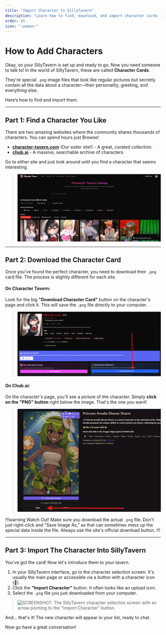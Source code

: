 ```yaml
---
title: "Import Character to SillyTavern"
description: "Learn how to find, download, and import character cards into SillyTavern from popular sites like Character Tavern and Chub.ai. Complete tutorial with screenshots and tips."
order: 95
icon: ":woman:"
---
```


# How to Add Characters

Okay, so your SillyTavern is set up and ready to go. Now you need someone to talk to! In the world of SillyTavern, these are called **Character Cards**.

They're special `.png` image files that look like regular pictures but secretly contain all the data about a character—their personality, greeting, and everything else.

Here’s how to find and import them.

---

## Part 1: Find a Character You Like

There are two amazing websites where the community shares thousands of characters. You can spend hours just Browse!

* **[character-tavern.com](https'://character-tavern.com)** (Our sister site!) - A great, curated collection.
* **[chub.ai](https://chub.ai/)** - A massive, searchable archive of characters.

Go to either site and just look around until you find a character that seems interesting.

> ![SCREENSHOT: Browse for characters on character-tavern.com or chub.ai.](./static/img/characters/1.png)

---

## Part 2: Download the Character Card

Once you've found the perfect character, you need to download their `.png` card file. The process is slightly different for each site.

#### On Character Tavern:

Look for the big **"Download Character Card"** button on the character's page and click it. This will save the `.png` file directly to your computer.

> ![SCREENSHOT: A character page on character-tavern.com with an arrow pointing to the "Download Character Card" button.](./static/img/characters/2.png)

#### On Chub.ai:

On the character's page, you'll see a picture of the character. Simply **click on the "PNG" button** right below the image. That's the one you want!

> ![SCREENSHOT: A character page on chub.ai with an arrow pointing to the "PNG" download button.](./static/img/characters/3.png)

!!!warning Watch Out!
Make sure you download the actual `.png` file. Don't just right-click and "Save Image As," as that can sometimes mess up the special data inside the file. Always use the site's official download button.
!!!

---

## Part 3: Import The Character Into SillyTavern

You've got the card! Now let's introduce them to your tavern.

1.  In your SillyTavern interface, go to the character selection screen. It's usually the main page or accessible via a button with a character icon (👤).
2.  Click the **"Import Character"** button. It often looks like an upload icon.
3.  Select the `.png` file you just downloaded from your computer.

> ![SCREENSHOT: The SillyTavern character selection screen with an arrow pointing to the "Import Character" button.](./img/st-import-character.png)

And... that's it! The new character will appear in your list, ready to chat.

Now go have a great conversation!